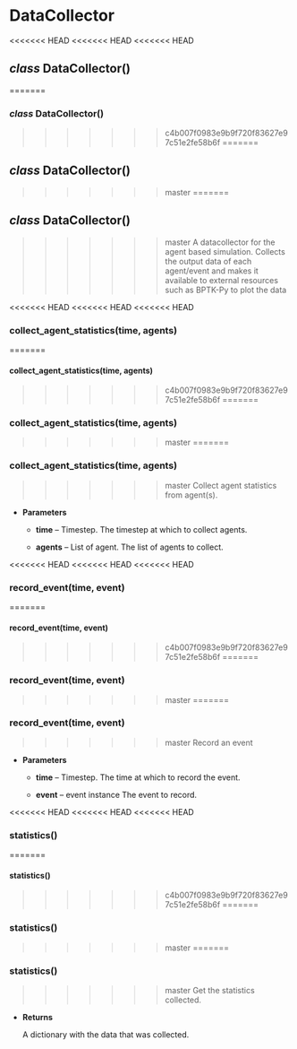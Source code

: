 # DataCollector


<<<<<<< HEAD
<<<<<<< HEAD
<<<<<<< HEAD
## _class_ DataCollector()
=======
### _class_ DataCollector()
>>>>>>> c4b007f0983e9b9f720f83627e97c51e2fe58b6f
=======
## _class_ DataCollector()
>>>>>>> master
=======
## _class_ DataCollector()
>>>>>>> master
A datacollector for the agent based simulation.
Collects the output data of each agent/event and makes it available to external resources such as BPTK-Py to plot the data


<<<<<<< HEAD
<<<<<<< HEAD
<<<<<<< HEAD
### collect_agent_statistics(time, agents)
=======
#### collect_agent_statistics(time, agents)
>>>>>>> c4b007f0983e9b9f720f83627e97c51e2fe58b6f
=======
### collect_agent_statistics(time, agents)
>>>>>>> master
=======
### collect_agent_statistics(time, agents)
>>>>>>> master
Collect agent statistics from agent(s).


* **Parameters**

    
    * **time** – Timestep.
    The timestep at which to collect agents.


    * **agents** – List of agent.
    The list of agents to collect.



<<<<<<< HEAD
<<<<<<< HEAD
<<<<<<< HEAD
### record_event(time, event)
=======
#### record_event(time, event)
>>>>>>> c4b007f0983e9b9f720f83627e97c51e2fe58b6f
=======
### record_event(time, event)
>>>>>>> master
=======
### record_event(time, event)
>>>>>>> master
Record an event


* **Parameters**

    
    * **time** – Timestep.
    The time at which to record the event.


    * **event** – event instance
    The event to record.



<<<<<<< HEAD
<<<<<<< HEAD
<<<<<<< HEAD
### statistics()
=======
#### statistics()
>>>>>>> c4b007f0983e9b9f720f83627e97c51e2fe58b6f
=======
### statistics()
>>>>>>> master
=======
### statistics()
>>>>>>> master
Get the statistics collected.


* **Returns**

    A dictionary with the data that was collected.
